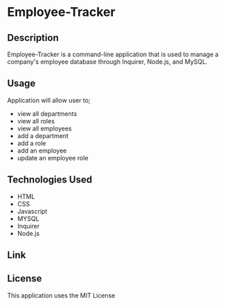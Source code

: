 # Employee-Tracker

## Description 
Employee-Tracker is a command-line application that is used to manage a company's employee database through Inquirer, Node.js, and MySQL.

## Usage
Application will allow user to;
  - view all departments
  - view all roles
  - view all employees
  - add a department
  - add a role
  - add an employee
  - update an employee role


## Technologies Used
  - HTML
  - CSS
  - Javascript
  - MYSQL
  - Inquirer
  - Node.js

## Link

## License
This application uses the MIT License
